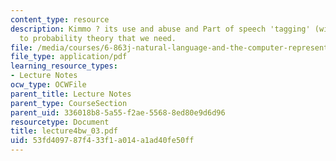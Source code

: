 ```yaml
---
content_type: resource
description: Kimmo ? its use and abuse and Part of speech 'tagging' (with sneaky intro
  to probability theory that we need.
file: /media/courses/6-863j-natural-language-and-the-computer-representation-of-knowledge-spring-2003/53fd409787f433f1a014a1ad40fe50ff_lecture4bw_03.pdf
file_type: application/pdf
learning_resource_types:
- Lecture Notes
ocw_type: OCWFile
parent_title: Lecture Notes
parent_type: CourseSection
parent_uid: 336018b8-5a55-f2ae-5568-8ed80e9d6d96
resourcetype: Document
title: lecture4bw_03.pdf
uid: 53fd4097-87f4-33f1-a014-a1ad40fe50ff
---
```

